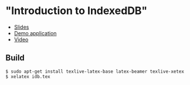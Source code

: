"Introduction to IndexedDB"
===============================

* [Slides](https://github.com/fragphace/talk_introduction_to_indexed_db/blob/master/idb.pdf?raw=true)
* [Demo application](http://fragphace.github.io/talk_introduction_to_indexed_db/)
* [Video](http://www.youtube.com/watch?v=wOv_R5XyTgA&list=PLB422C495A0971BEE)

## Build

```
$ sudo apt-get install texlive-latex-base latex-beamer texlive-xetex
$ xelatex idb.tex
```